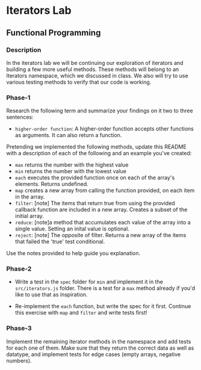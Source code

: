# Iterators Lab
## Functional Programming


### Description

In the iterators lab we will be continuing our exploration of iterators and building a few more useful methods. These methods will belong to an Iterators namespace, which we discussed in class. We also will try to use various testing methods to verify that our code is working.


### Phase-1

Research the following term and summarize your findings on it two to three sentences:

* `higher-order function`: A higher-order function accepts other functions as arguments.  It can also return a function.

Pretending we implemented the following methods, update this README with a description of each of the following and an example you've created:

* `max` returns the number with the highest value
* `min` returns the number with the lowest value
* `each` executes the provided function once on each of the array's elements. Returns undefined.
* `map`   creates a new array from calling the function provided, on each item in the array.
* `filter`: [note]  The items that return true from using the provided callback function are included in a new array. Creates a subset of the initial array.
* `reduce`: [note]a method that accumulates each value of the array into a single value.  Setting an inital value is optional.
* `reject`: [note] The opposite of filter. Returns a new array of the items that failed the 'true' test conditional.

Use the notes provided to help guide you explanation.


### Phase-2

* Write a test in the `spec` folder for `min` and implement it in the `src/iterators.js` folder. There is a test for a `max` method already if you'd like to use that as inspiration.

* Re-implement the `each` function, but write the spec for it first. Continue this exercise with `map` and `filter` and write tests first!


### Phase-3

Implement the remaining iterator methods in the namespace and add tests for each one of them. Make sure that they return the correct data as well as datatype, and implement tests for edge cases (empty arrays, negative numbers).

